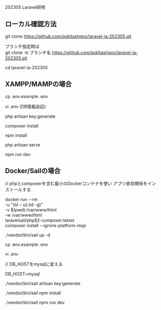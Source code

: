 202305 Laravel研修<br>

## ローカル確認方法
git clone https://github.com/aokitashipro/laravel-ia-202305.git


ブランチ指定時は<br>
git clone -b ブランチ名 https://github.com/aokitashipro/laravel-ia-202305.git


cd laravel-ia-202305


## XAMPP/MAMPの場合
cp .env.example .env

vi .env (DB情報追記)

php artisan key:generate

composer install

npm install

php artisan serve

npm run dev

## Docker/Sailの場合
// phpとcomposerを含む最小のDockerコンテナを使い アプリ依存関係をインストールする

docker run --rm \
    -u "$(id -u):$(id -g)" \
    -v $(pwd):/var/www/html \
    -w /var/www/html \
    laravelsail/php82-composer:latest \
    composer install --ignore-platform-reqs


./vendor/bin/sail up -d

cp .env.example .env

vi .env 

// DB_HOSTをmysqlに変える

DB_HOST=mysql 


./vendor/bin/sail artisan key:generate

./vendor/bin/sail npm install

./vendor/bin/sail npm run dev 
